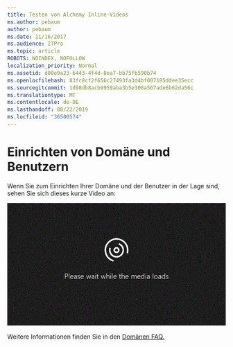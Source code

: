 ```yaml
---
title: Testen von Alchemy Inline-Videos
ms.author: pebaum
author: pebaum
ms.date: 11/16/2017
ms.audience: ITPro
ms.topic: article
ROBOTS: NOINDEX, NOFOLLOW
localization_priority: Normal
ms.assetid: d00e9a23-6443-4f4d-8ea7-bb75fb590b74
ms.openlocfilehash: 83fc8cf2f656c27493fa3d4bf007185ddee35ecc
ms.sourcegitcommit: 1d98db8acb9959aba3b5e308a567ade6b62da56c
ms.translationtype: MT
ms.contentlocale: de-DE
ms.lasthandoff: 08/22/2019
ms.locfileid: "36500574"
---
```

# <a name="set-up-domain-and-users"></a>Einrichten von Domäne und Benutzern

Wenn Sie zum Einrichten Ihrer Domäne und der Benutzer in der Lage sind, sehen Sie sich dieses kurze Video an:
  
![Ihr Browser unterstützt kein Video. Installieren Sie Microsoft Silverlight, Adobe Flash Player oder Internet Explorer 9.](media/MSN_Video_Widget.gif)
  
Weitere Informationen finden Sie in den [Domänen FAQ.](https://support.office.com/article/1272bad0-4bd4-4796-8005-67d6fb3afc5a.aspx)
  

